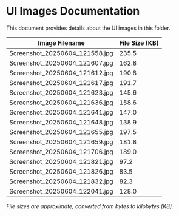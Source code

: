 # UI Images Documentation

This document provides details about the UI images in this folder.

| Image Filename                  | File Size (KB) |
|--------------------------------|----------------|
| Screenshot_20250604_121558.jpg | 235.5          |
| Screenshot_20250604_121607.jpg | 162.8          |
| Screenshot_20250604_121612.jpg | 190.8          |
| Screenshot_20250604_121617.jpg | 191.7          |
| Screenshot_20250604_121623.jpg | 145.6          |
| Screenshot_20250604_121636.jpg | 158.6          |
| Screenshot_20250604_121641.jpg | 147.0          |
| Screenshot_20250604_121648.jpg | 138.9          |
| Screenshot_20250604_121655.jpg | 197.5          |
| Screenshot_20250604_121659.jpg | 181.8          |
| Screenshot_20250604_121706.jpg | 189.0          |
| Screenshot_20250604_121821.jpg |  97.2          |
| Screenshot_20250604_121826.jpg |  83.5          |
| Screenshot_20250604_121832.jpg |  82.3          |
| Screenshot_20250604_122041.jpg | 128.0          |

*File sizes are approximate, converted from bytes to kilobytes (KB).*
